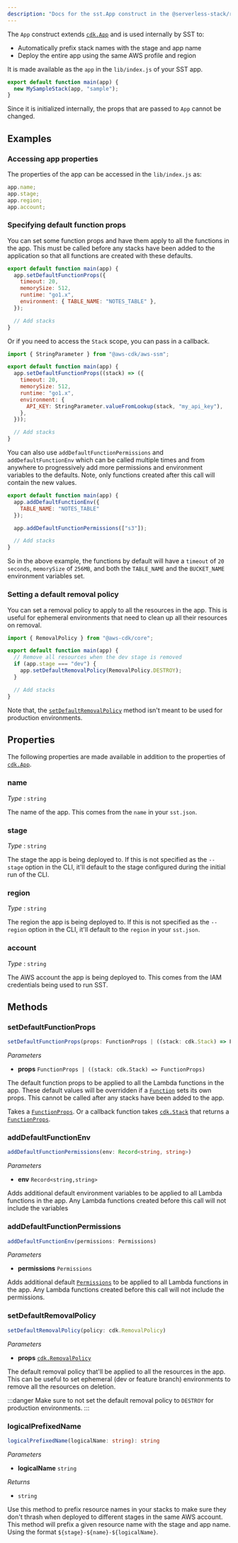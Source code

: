 ```yaml
---
description: "Docs for the sst.App construct in the @serverless-stack/resources package"
---
```


The `App` construct extends [`cdk.App`](https://docs.aws.amazon.com/cdk/api/latest/docs/@aws-cdk_core.App.html) and is used internally by SST to:

- Automatically prefix stack names with the stage and app name
- Deploy the entire app using the same AWS profile and region

It is made available as the `app` in the `lib/index.js` of your SST app.

```js
export default function main(app) {
  new MySampleStack(app, "sample");
}
```

Since it is initialized internally, the props that are passed to `App` cannot be changed.

## Examples

### Accessing app properties

The properties of the app can be accessed in the `lib/index.js` as:

```js
app.name;
app.stage;
app.region;
app.account;
```

### Specifying default function props

You can set some function props and have them apply to all the functions in the app. This must be called before any stacks have been added to the application so that all functions are created with these defaults.

```js title="lib/index.js"
export default function main(app) {
  app.setDefaultFunctionProps({
    timeout: 20,
    memorySize: 512,
    runtime: "go1.x",
    environment: { TABLE_NAME: "NOTES_TABLE" },
  });

  // Add stacks
}
```

Or if you need to access the `Stack` scope, you can pass in a callback.

```js title="lib/index.js"
import { StringParameter } from "@aws-cdk/aws-ssm";

export default function main(app) {
  app.setDefaultFunctionProps((stack) => ({
    timeout: 20,
    memorySize: 512,
    runtime: "go1.x",
    environment: {
      API_KEY: StringParameter.valueFromLookup(stack, "my_api_key"),
    },
  }));

  // Add stacks
}
```

You can also use `addDefaultFunctionPermissions` and `addDefaultFunctionEnv` which can be called multiple times and from anywhere to progressively add more permissions and environment variables to the defaults. Note, only functions created after this call will contain the new values.

```js title="lib/index.js"
export default function main(app) {
  app.addDefaultFunctionEnv({
    TABLE_NAME: "NOTES_TABLE"
  });

  app.addDefaultFunctionPermissions(["s3"]);

  // Add stacks
}
```

So in the above example, the functions by default will have a `timeout` of `20 seconds`, `memorySize` of `256MB`, and both the `TABLE_NAME` and the `BUCKET_NAME` environment variables set.

### Setting a default removal policy

You can set a removal policy to apply to all the resources in the app. This is useful for ephemeral environments that need to clean up all their resources on removal.

``` js title="lib/index.js"
import { RemovalPolicy } from "@aws-cdk/core";

export default function main(app) {
  // Remove all resources when the dev stage is removed
  if (app.stage === "dev") {
    app.setDefaultRemovalPolicy(RemovalPolicy.DESTROY);
  }

  // Add stacks
}
```

Note that, the [`setDefaultRemovalPolicy`](#setdefaultremovalpolicy) method isn't meant to be used for production environments.

## Properties

The following properties are made available in addition to the properties of [`cdk.App`](https://docs.aws.amazon.com/cdk/api/latest/docs/@aws-cdk_core.App.html#properties).

### name

_Type_ : `string`

The name of the app. This comes from the `name` in your `sst.json`.

### stage

_Type_ : `string`

The stage the app is being deployed to. If this is not specified as the `--stage` option in the CLI, it'll default to the stage configured during the initial run of the CLI.

### region

_Type_ : `string`

The region the app is being deployed to. If this is not specified as the `--region` option in the CLI, it'll default to the `region` in your `sst.json`.

### account

_Type_ : `string`

The AWS account the app is being deployed to. This comes from the IAM credentials being used to run SST.

## Methods

### setDefaultFunctionProps

```ts
setDefaultFunctionProps(props: FunctionProps | ((stack: cdk.Stack) => FunctionProps))
```

_Parameters_

- **props** `FunctionProps | ((stack: cdk.Stack) => FunctionProps)`

The default function props to be applied to all the Lambda functions in the app. These default values will be overridden if a [`Function`](Function.md) sets its own props. This cannot be called after any stacks have been added to the app.

Takes a [`FunctionProps`](Function.md#functionprops). Or a callback function takes [`cdk.Stack`](https://docs.aws.amazon.com/cdk/api/latest/docs/@aws-cdk_core.Stack.html) that returns a [`FunctionProps`](Function.md#functionprops).

### addDefaultFunctionEnv

```ts
addDefaultFunctionPermissions(env: Record<string, string>)
```

_Parameters_

- **env** `Record<string,string>`

Adds additional default environment variables to be applied to all Lambda functions in the app. Any Lambda functions created before this call will not include the variables


### addDefaultFunctionPermissions

```ts
addDefaultFunctionEnv(permissions: Permissions)
```

_Parameters_

- **permissions** `Permissions`

Adds additional default [`Permissions`](../util/Permissions.md) to be applied to all Lambda functions in the app. Any Lambda functions created before this call will not include the permissions. 


### setDefaultRemovalPolicy

```ts
setDefaultRemovalPolicy(policy: cdk.RemovalPolicy)
```

_Parameters_

- **props** [`cdk.RemovalPolicy`](https://docs.aws.amazon.com/cdk/api/latest/docs/@aws-cdk_core.RemovalPolicy.html)

The default removal policy that'll be applied to all the resources in the app. This can be useful to set ephemeral (dev or feature branch) environments to remove all the resources on deletion.

:::danger
Make sure to not set the default removal policy to `DESTROY` for production environments.
:::


### logicalPrefixedName

```ts
logicalPrefixedName(logicalName: string): string
```

_Parameters_

- **logicalName** `string`

_Returns_

- `string`

Use this method to prefix resource names in your stacks to make sure they don't thrash when deployed to different stages in the same AWS account. This method will prefix a given resource name with the stage and app name. Using the format `${stage}-${name}-${logicalName}`.
